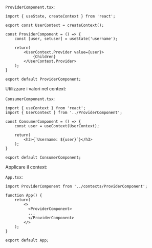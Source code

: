 
`ProviderComponent.tsx`:

```tsx
import { useState, createContext } from 'react';

export const UserContext = createContext();

const ProviderComponent = () => {
	const [user, setuser] = useState('username');
	
	return(
		<UserContext.Provider value={user}>
			{Children}
		</UserContext.Provider>
	);
}

export default ProviderComponent;
```

Utilizzare i valori nel context:

`ConsumerComponent.tsx`:

```tsx
import { useContext } from 'react';
import { UserContext } from '../ProviderComponent';

const ConsumerComponent = () => {
	const user = useContext(UserContext);
	
	return(
		<h3>{`Username: ${user}`}</h3>
	);
}

export default ConsumerComponent;
```

Applicare il context:

`App.tsx`:

```tsx
import ProviderComponent from '../contexts/ProviderComponent';

function App() {
	return(
		<>
		  <ProviderComponent>
		  ...
		  </ProviderComponent>
		</>
	);
}

export default App;
```
